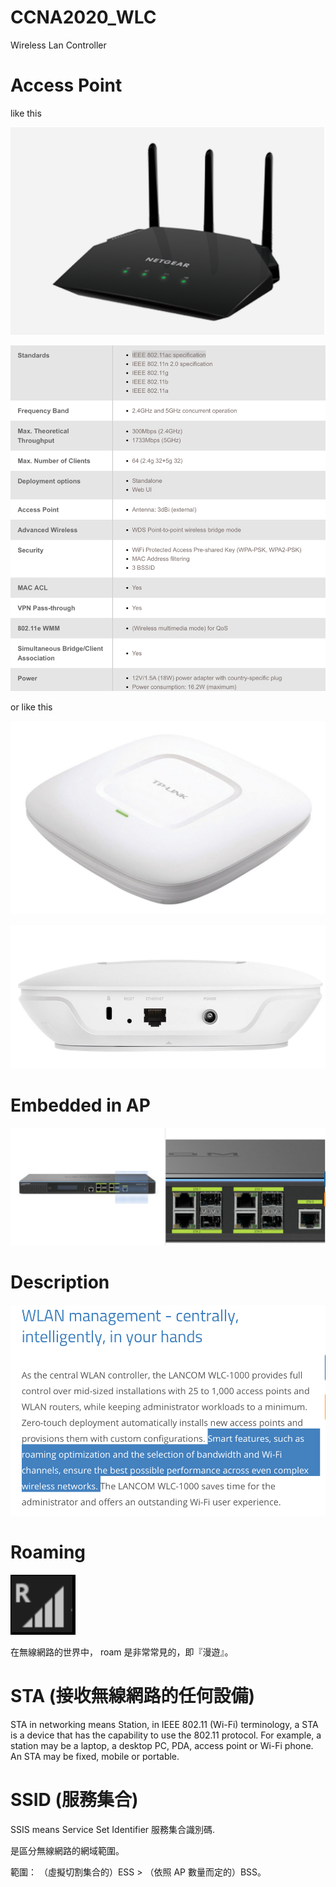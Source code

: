 # CCNA2020_WLC
Wireless Lan Controller

# Access Point

like this

![ap](https://raw.githubusercontent.com/QueenieCplusplus/CCNA2020_WLC/master/ap-3.png)

![ap des](https://raw.githubusercontent.com/QueenieCplusplus/CCNA2020_WLC/master/ap-des.png)


or like this

![ap](https://raw.githubusercontent.com/QueenieCplusplus/CCNA2020_WLC/master/ap-1.png)

![ap if](https://raw.githubusercontent.com/QueenieCplusplus/CCNA2020_WLC/master/ap-2.png)

# Embedded in AP

![wlc](https://raw.githubusercontent.com/QueenieCplusplus/CCNA2020_WLC/master/WLanC-1.png)

# Description

![wlanc](https://raw.githubusercontent.com/QueenieCplusplus/CCNA2020_WLC/master/WLC-3.png)

# Roaming

![roam](https://github.com/QueenieCplusplus/CCNA2020_WLC/blob/master/roam.png)

在無線網路的世界中， roam 是非常常見的，即『漫遊』。

# STA (接收無線網路的任何設備)

STA in networking means Station, in IEEE 802.11 (Wi-Fi) terminology, a STA is a device that has the capability to use the 802.11 protocol. For example, a station may be a laptop, a desktop PC, PDA, access point or Wi-Fi phone. An STA may be fixed, mobile or portable.


# SSID (服務集合)

SSIS means Service Set Identifier 服務集合識別碼.

是區分無線網路的網域範圍。

範圍： （虛擬切割集合的）ESS > （依照 AP 數量而定的）BSS。


